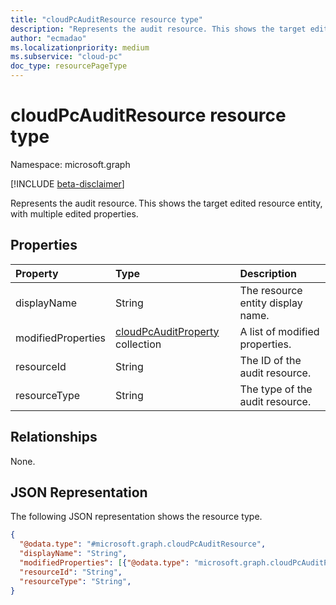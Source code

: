 ```yaml
---
title: "cloudPcAuditResource resource type"
description: "Represents the audit resource. This shows the target edited resource entity, with multiple edited properties."
author: "ecmadao"
ms.localizationpriority: medium
ms.subservice: "cloud-pc"
doc_type: resourcePageType
---
```


# cloudPcAuditResource resource type

Namespace: microsoft.graph

[!INCLUDE [beta-disclaimer](../../includes/beta-disclaimer.md)]

Represents the audit resource. This shows the target edited resource entity, with multiple edited properties.

## Properties
|Property|Type|Description|
|:---|:---|:---|
|displayName|String|The resource entity display name.|
|modifiedProperties|[cloudPcAuditProperty](../resources/cloudpcauditproperty.md) collection|A list of modified properties.|
|resourceId|String|The ID of the audit resource.|
|resourceType|String|The type of the audit resource.|

## Relationships

None.

## JSON Representation

The following JSON representation shows the resource type.
<!-- {
  "blockType": "resource",
  "@odata.type": "microsoft.graph.cloudPcAuditResource"
}
-->

``` json
{
  "@odata.type": "#microsoft.graph.cloudPcAuditResource",
  "displayName": "String",
  "modifiedProperties": [{"@odata.type": "microsoft.graph.cloudPcAuditProperty"}],
  "resourceId": "String",
  "resourceType": "String",
}
```
